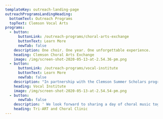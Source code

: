 ```yaml
---
templateKey: outreach-landing-page
outreachProgramsLandingHeading:
  bottomText: Outreach Programs
  topText: Clemson Vocal Arts
programs:
  - button:
      buttonLink: /outreach-programs/choral-arts-exchange
      buttonText: Learn More
      newTab: false
    description: One choir. One year. One unforgettable experience.
    heading: Clemson Choral Arts Exchange
    image: /img/screen-shot-2020-05-13-at-2.54.36-pm.png
  - button:
      buttonLink: /outreach-programs/vocal-institute
      buttonText: Learn More
      newTab: false
    description: "In partnership with the Clemson Summer Scholars program for rising 9th -\t 12th graders\t"
    heading: Vocal Institute
    image: /img/screen-shot-2020-05-13-at-2.54.54-pm.png
  - button:
      newTab: false
    description: ' We look forward to sharing a day of choral music together!'
    heading: Tri-ART and Choral Clinic
---
```


